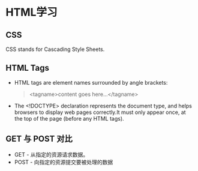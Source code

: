 # HTML学习

## CSS
CSS stands for Cascading Style Sheets.

## HTML Tags

* HTML tags are element names surrounded by angle brackets:
    > \<tagname\>content goes here...\</tagname\>
* The <!DOCTYPE> declaration represents the document type, and helps browsers to display web pages correctly.It must only appear once, at the top of the page (before any HTML tags). 

## GET 与 POST 对比

* GET - 从指定的资源请求数据。
* POST - 向指定的资源提交要被处理的数据